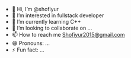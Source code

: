 - 👋 Hi, I’m @shofiyur
- 👀 I’m interested in fullstack developer
- 🌱 I’m currently learning C++
- 💞️ I’m looking to collaborate on ...
- 📫 How to reach me Shofiyur2015@gmail.com
- 😄 Pronouns: ...
- ⚡ Fun fact: ...

<!---
shofiyur/shofiyur is a ✨ special ✨ repository because its `README.md` (this file) appears on your GitHub profile.
You can click the Preview link to take a look at your changes.
--->
